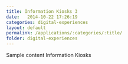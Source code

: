 ```yaml
---
title: Information Kiosks 3
date:   2014-10-22 17:26:19
categories: digital-experiences
layout: default
permalink: /applications/:categories/:title/
folder: digital-experiences
---
```

Sample content Information Kiosks 